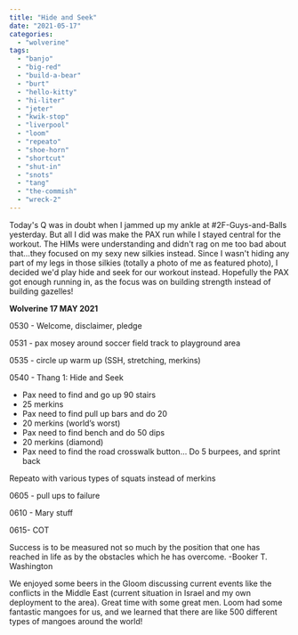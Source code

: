 ```yaml
---
title: "Hide and Seek"
date: "2021-05-17"
categories: 
  - "wolverine"
tags: 
  - "banjo"
  - "big-red"
  - "build-a-bear"
  - "burt"
  - "hello-kitty"
  - "hi-liter"
  - "jeter"
  - "kwik-stop"
  - "liverpool"
  - "loom"
  - "repeato"
  - "shoe-horn"
  - "shortcut"
  - "shut-in"
  - "snots"
  - "tang"
  - "the-commish"
  - "wreck-2"
---
```


Today's Q was in doubt when I jammed up my ankle at #2F-Guys-and-Balls yesterday. But all I did was make the PAX run while I stayed central for the workout. The HIMs were understanding and didn't rag on me too bad about that...they focused on my sexy new silkies instead. Since I wasn't hiding any part of my legs in those silkies (totally a photo of me as featured photo), I decided we'd play hide and seek for our workout instead. Hopefully the PAX got enough running in, as the focus was on building strength instead of building gazelles!

**Wolverine 17 MAY 2021**

0530 - Welcome, disclaimer, pledge

0531 - pax mosey around soccer field track to playground area

0535 - circle up warm up (SSH, stretching, merkins)

0540 - Thang 1: Hide and Seek

- Pax need to find and go up 90 stairs
- 25 merkins
- Pax need to find pull up bars and do 20
- 20 merkins (world’s worst)
- Pax need to find bench and do 50 dips
- 20 merkins (diamond)
- Pax need to find the road crosswalk button… Do 5 burpees, and sprint back

Repeato with various types of squats instead of merkins

0605 - pull ups to failure

0610 - Mary stuff

0615- COT

Success is to be measured not so much by the position that one has reached in life as by the obstacles which he has overcome. -Booker T. Washington

We enjoyed some beers in the Gloom discussing current events like the conflicts in the Middle East (current situation in Israel and my own deployment to the area). Great time with some great men. Loom had some fantastic mangoes for us, and we learned that there are like 500 different types of mangoes around the world!
